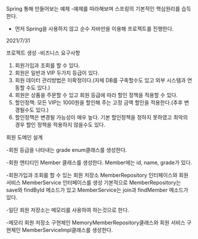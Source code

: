 Spring 통해 만들어보는 예제
-예제를 따라해보며 스프링의 기본적인 핵심원리를 습득한다.

* 먼저 Spring을 사용하지 않고 순수 자바만을 이용해 프로젝트를 진행한다.

2021/7/31

프로젝트 생성
-비즈니스 요구사항
1) 회원가입과 조회를 할 수 있다.
2) 회원은 일반과 VIP 두가지 등급이 있다.
3) 회원 데이터 관리방법은 미확정이다.(자체 DB를 구축할수도 있고 외부 시스템과 연동할 수도 있다.)
4) 회원은 상품을 주문할 수 있고 회원 등급에 따라 할인 정책을 적용할 수 있다.
5) 할인정책: 모든 VIP는 1000원을 할인해 주는 고정 금액 할인을 적용한다.(추후 변경될수도 있다.)
6) 할인정책은 변경될 가능성이 매우 높다. 기본 할인정책을 정하지 못하였고 최악의 경우 할인 정책을 적용하지 않을수도 있다.


회원 도메인 설계 

-회원 등급을 나타내는 grade enum클래스를 생성한다.

-회원 엔티티인 Member 클래스를 생성한다. Member에는 id, name, grade가 있다.

-회원가입과 조회를 할 수 있는 회원 저장소 MemberRepository 인터페이스와 회원 서비스 MemberService 인터페이스를 생성
기본적으로 MemberRepository는 save와 findById 메소드가 있고 MemberService는 join과 findMember 메소드가 있다.

-일단 회원 저장소는 메모리를 사용하여 하는것으로 한다.

-메모리 회원 저장소 구현체인 MemoryMemberRepository클래스와 회원 서비스 구현체인 MemberServiceImpl클래스를 생성한다.
